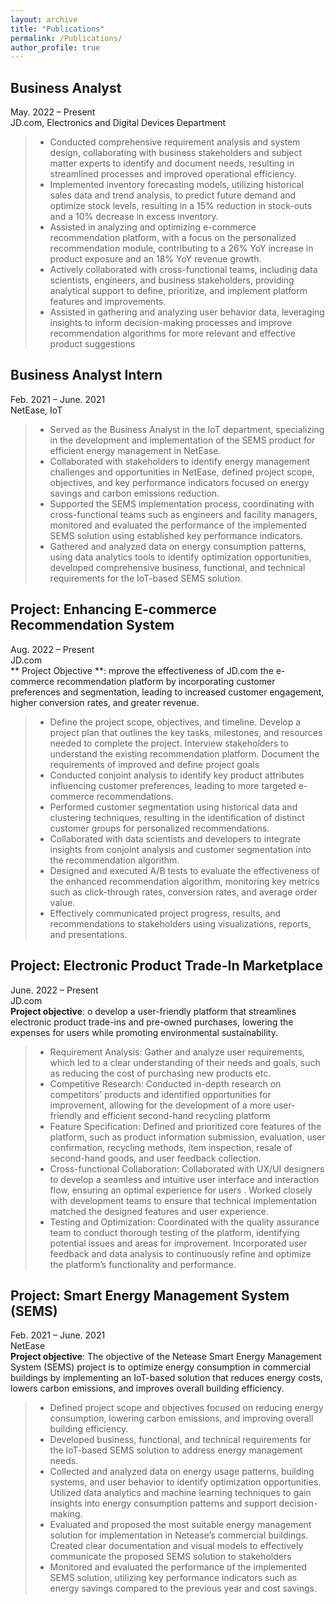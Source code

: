 ```yaml
---
layout: archive
title: "Publications"
permalink: /Publications/
author_profile: true
---
```


## **Business Analyst** <br/>
May. 2022 – Present <br/>
JD.com, Electronics and Digital Devices Department  <br/>
> * Conducted comprehensive requirement analysis and system design, collaborating with business stakeholders and subject
matter experts to identify and document needs, resulting in streamlined processes and improved operational efficiency.
> * Implemented inventory forecasting models, utilizing historical sales data and trend analysis, to predict future demand
and optimize stock levels, resulting in a 15% reduction in stock-outs and a 10% decrease in excess inventory. 
> * Assisted in analyzing and optimizing e-commerce recommendation platform, with a focus on the personalized
recommendation module, contributing to a 26% YoY increase in product exposure and an 18% YoY revenue growth.
> * Actively collaborated with cross-functional teams, including data scientists, engineers, and business stakeholders,
providing analytical support to define, prioritize, and implement platform features and improvements.
> * Assisted in gathering and analyzing user behavior data, leveraging insights to inform decision-making processes and
improve recommendation algorithms for more relevant and effective product suggestions



## **Business Analyst Intern** <br/>
Feb. 2021 – June. 2021 <br/>
NetEase, IoT
> * Served as the Business Analyst in the IoT department, specializing in the development and implementation of the SEMS
product for efficient energy management in NetEase.
> * Collaborated with stakeholders to identify energy management challenges and opportunities in NetEase, defined project
scope, objectives, and key performance indicators focused on energy savings and carbon emissions reduction.
> * Supported the SEMS implementation process, coordinating with cross-functional teams such as engineers and facility
managers, monitored and evaluated the performance of the implemented SEMS solution using established key
performance indicators.
> * Gathered and analyzed data on energy consumption patterns, using data analytics tools to identify optimization
opportunities, developed comprehensive business, functional, and technical requirements for the IoT-based SEMS
solution.




## **Project: Enhancing E-commerce Recommendation System** <br/>
Aug. 2022 – Present <br/>
JD.com<br/>
** Project Objective **: mprove the effectiveness of JD.com the e-commerce recommendation platform by incorporating customer
preferences and segmentation, leading to increased customer engagement, higher conversion rates, and greater revenue.
> * Define the project scope, objectives, and timeline. Develop a project plan that outlines the key tasks, milestones, and
resources needed to complete the project. Interview stakeholders to understand the existing recommendation platform.
Document the requirements of improved and define project goals
> * Conducted conjoint analysis to identify key product attributes influencing customer preferences, leading to more targeted
e-commerce recommendations.
> * Performed customer segmentation using historical data and clustering techniques, resulting in the identification of
distinct customer groups for personalized recommendations. 
> * Collaborated with data scientists and developers to integrate insights from conjoint analysis and customer segmentation
into the recommendation algorithm.
> * Designed and executed A/B tests to evaluate the effectiveness of the enhanced recommendation algorithm, monitoring
key metrics such as click-through rates, conversion rates, and average order value.
> * Effectively communicated project progress, results, and recommendations to stakeholders using visualizations, reports,
and presentations.


## **Project: Electronic Product Trade-In Marketplace** <br/>
June. 2022 – Present <br/>
JD.com <br/>
**Project objective**: o develop a user-friendly platform that streamlines electronic product trade-ins and pre-owned purchases,
lowering the expenses for users while promoting environmental sustainability.
> * Requirement Analysis: Gather and analyze user requirements, which led to a clear understanding of their needs and
goals, such as reducing the cost of purchasing new products etc.
> * Competitive Research: Conducted in-depth research on competitors’ products and identified opportunities for
improvement, allowing for the development of a more user-friendly and efficient second-hand recycling platform 
> * Feature Specification: Defined and prioritized core features of the platform, such as product information submission,
evaluation, user confirmation, recycling methods, item inspection, resale of second-hand goods, and user feedback
collection.
> * Cross-functional Collaboration: Collaborated with UX/UI designers to develop a seamless and intuitive user interface
and interaction flow, ensuring an optimal experience for users . Worked closely with development teams to ensure that
technical implementation matched the designed features and user experience.
> * Testing and Optimization: Coordinated with the quality assurance team to conduct thorough testing of the platform,
identifying potential issues and areas for improvement. Incorporated user feedback and data analysis to continuously
refine and optimize the platform’s functionality and performance.


## **Project: Smart Energy Management System (SEMS)** <br/>
Feb. 2021 – June. 2021 <br/>
NetEase <br/>
**Project objective**: The objective of the Netease Smart Energy Management System (SEMS) project is to optimize energy
consumption in commercial buildings by implementing an IoT-based solution that reduces energy costs, lowers carbon
emissions, and improves overall building efficiency.
> * Defined project scope and objectives focused on reducing energy consumption, lowering carbon emissions, and improving
overall building efficiency.
> * Developed business, functional, and technical requirements for the IoT-based SEMS solution to address energy
management needs. 
> * Collected and analyzed data on energy usage patterns, building systems, and user behavior to identify optimization
opportunities. Utilized data analytics and machine learning techniques to gain insights into energy consumption patterns
and support decision-making.
> * Evaluated and proposed the most suitable energy management solution for implementation in Netease’s commercial
buildings. Created clear documentation and visual models to effectively communicate the proposed SEMS solution to
stakeholders
> * Monitored and evaluated the performance of the implemented SEMS solution, utilizing key performance indicators such
as energy savings compared to the previous year and cost savings.
